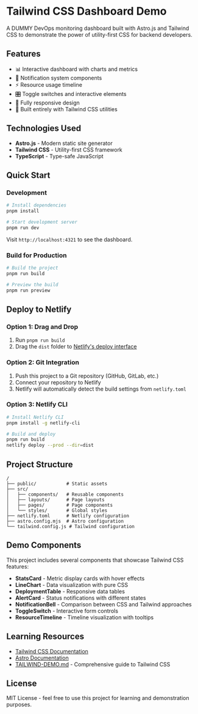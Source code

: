 # Tailwind CSS Dashboard Demo

A DUMMY DevOps monitoring dashboard built with Astro.js and Tailwind CSS to demonstrate the power of utility-first CSS for backend developers.

## Features

- 📊 Interactive dashboard with charts and metrics
- 🔔 Notification system components
- ⚡ Resource usage timeline
- 🎛️ Toggle switches and interactive elements
- 📱 Fully responsive design
- 🎨 Built entirely with Tailwind CSS utilities

## Technologies Used

- **Astro.js** - Modern static site generator
- **Tailwind CSS** - Utility-first CSS framework
- **TypeScript** - Type-safe JavaScript

## Quick Start

### Development

```bash
# Install dependencies
pnpm install

# Start development server
pnpm run dev
```

Visit `http://localhost:4321` to see the dashboard.

### Build for Production

```bash
# Build the project
pnpm run build

# Preview the build
pnpm run preview
```

## Deploy to Netlify

### Option 1: Drag and Drop

1. Run `pnpm run build`
2. Drag the `dist` folder to [Netlify's deploy interface](https://app.netlify.com/drop)

### Option 2: Git Integration

1. Push this project to a Git repository (GitHub, GitLab, etc.)
2. Connect your repository to Netlify
3. Netlify will automatically detect the build settings from `netlify.toml`

### Option 3: Netlify CLI

```bash
# Install Netlify CLI
pnpm install -g netlify-cli

# Build and deploy
pnpm run build
netlify deploy --prod --dir=dist
```

## Project Structure

```
/
├── public/           # Static assets
├── src/
│   ├── components/   # Reusable components
│   ├── layouts/      # Page layouts
│   ├── pages/        # Page components
│   └── styles/       # Global styles
├── netlify.toml      # Netlify configuration
├── astro.config.mjs  # Astro configuration
└── tailwind.config.js # Tailwind configuration
```

## Demo Components

This project includes several components that showcase Tailwind CSS features:

- **StatsCard** - Metric display cards with hover effects
- **LineChart** - Data visualization with pure CSS
- **DeploymentTable** - Responsive data tables
- **AlertCard** - Status notifications with different states
- **NotificationBell** - Comparison between CSS and Tailwind approaches
- **ToggleSwitch** - Interactive form controls
- **ResourceTimeline** - Timeline visualization with tooltips

## Learning Resources

- [Tailwind CSS Documentation](https://tailwindcss.com/docs)
- [Astro Documentation](https://docs.astro.build/)
- [TAILWIND-DEMO.md](./TAILWIND-DEMO.md) - Comprehensive guide to Tailwind CSS

## License

MIT License - feel free to use this project for learning and demonstration purposes.
